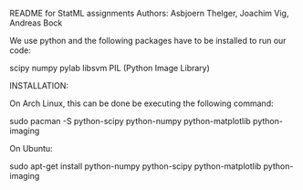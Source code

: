 README for StatML assignments
Authors: Asbjoern Thelger, Joachim Vig, Andreas Bock

We use python and the following packages have to be installed to run our code:

scipy
numpy
pylab
libsvm
PIL (Python Image Library)


INSTALLATION:

On Arch Linux, this can be done be executing the following command:

sudo pacman -S python-scipy python-numpy python-matplotlib python-imaging

On Ubuntu:

sudo apt-get install python-numpy python-scipy python-matplotlib python-imaging
